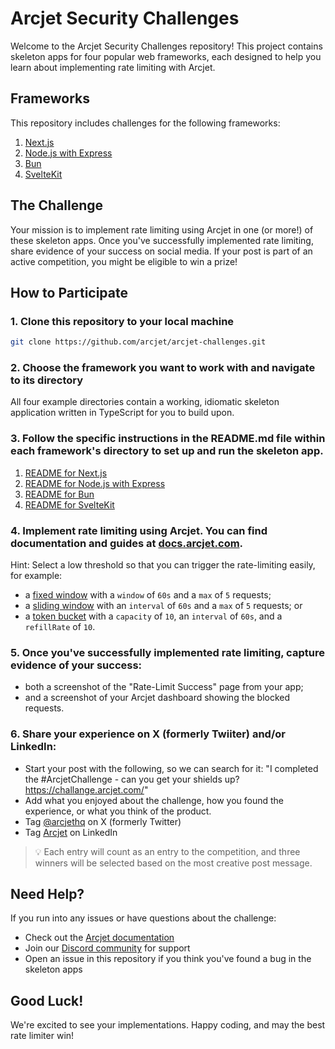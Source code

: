 # Arcjet Security Challenges

Welcome to the Arcjet Security Challenges repository! This project contains skeleton apps for four popular web frameworks, each designed to help you learn about implementing rate limiting with Arcjet.

## Frameworks

This repository includes challenges for the following frameworks:

1. [Next.js](./nextjs)
2. [Node.js with Express](./express)
3. [Bun](./bun)
4. [SvelteKit](./sveltekit)

## The Challenge

Your mission is to implement rate limiting using Arcjet in one (or more!) of these skeleton apps. Once you've successfully implemented rate limiting, share evidence of your success on social media. If your post is part of an active competition, you might be eligible to win a prize!

## How to Participate

### 1. Clone this repository to your local machine

```sh
git clone https://github.com/arcjet/arcjet-challenges.git
```

### 2. Choose the framework you want to work with and navigate to its directory

All four example directories contain a working, idiomatic skeleton application written in TypeScript for you to build upon.

### 3. Follow the specific instructions in the README.md file within each framework's directory to set up and run the skeleton app.

1. [README for Next.js](./nextjs/README.md)
2. [README for Node.js with Express](./express/README.md)
3. [README for Bun](./bun/README.md)
4. [README for SvelteKit](./sveltekit/README.md)


### 4. Implement rate limiting using Arcjet. You can find documentation and guides at [docs.arcjet.com](https://docs.arcjet.com).

Hint: Select a low threshold so that you can trigger the rate-limiting easily, for example:

- a [fixed window](https://docs.arcjet.com/rate-limiting/algorithms#fixed-window-example) with a `window` of `60s` and a `max` of `5` requests;
- a [sliding window](https://docs.arcjet.com/rate-limiting/algorithms#sliding-window-example) with an `interval` of `60s` and a `max` of `5` requests; or
- a [token bucket](https://docs.arcjet.com/rate-limiting/algorithms#token-bucket-example) with a `capacity` of `10`, an `interval` of `60s`, and a `refillRate` of `10`.

### 5. Once you've successfully implemented rate limiting, capture evidence of your success:

- both a screenshot of the "Rate-Limit Success" page from your app;
- and a screenshot of your Arcjet dashboard showing the blocked requests.

### 6. Share your experience on X (formerly Twiiter) and/or LinkedIn:
- Start your post with the following, so we can search for it: "I completed the #ArcjetChallenge - can you get your shields up? https://challange.arcjet.com/"
- Add what you enjoyed about the challenge, how you found the experience, or what you think of the product.
- Tag [@arcjethq](https://twitter.com/arcjethq) on X (formerly Twitter)
- Tag [Arcjet](https://www.linkedin.com/company/arcjet) on LinkedIn

> 💡 Each entry will count as an entry to the competition, and three winners will be selected based on the most creative post message.

## Need Help?

If you run into any issues or have questions about the challenge:

- Check out the [Arcjet documentation](https://docs.arcjet.com)
- Join our [Discord community](https://discord.gg/TPra6jqZDC) for support
- Open an issue in this repository if you think you've found a bug in the skeleton apps

## Good Luck!

We're excited to see your implementations. Happy coding, and may the best rate limiter win!

